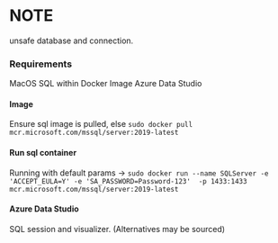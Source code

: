 


# NOTE

unsafe database and connection.

### Requirements

MacOS
SQL within Docker Image
Azure Data Studio

#### Image

Ensure sql image is pulled, else ```sudo docker pull mcr.microsoft.com/mssql/server:2019-latest ```


#### Run sql container

Running with default params -> ```sudo docker run --name SQLServer -e 'ACCEPT_EULA=Y' -e 'SA_PASSWORD=Password-123'  -p 1433:1433 mcr.microsoft.com/mssql/server:2019-latest```

#### Azure Data Studio

SQL session and visualizer. (Alternatives may be sourced)





